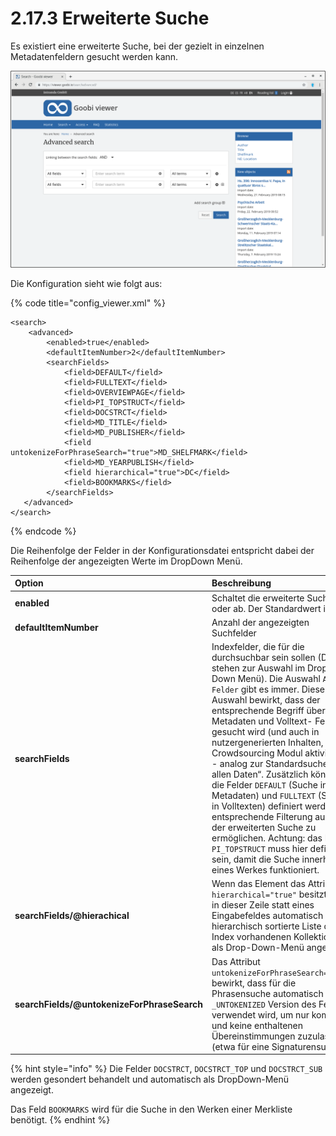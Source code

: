# 2.17.3 Erweiterte Suche

Es existiert eine erweiterte Suche, bei der gezielt in einzelnen Metadatenfeldern gesucht werden kann.

![Erweiterte Suche](../../.gitbook/assets/2.17.3.png)

Die Konfiguration sieht wie folgt aus:

{% code title="config\_viewer.xml" %}
```markup
<search>
    <advanced>
        <enabled>true</enabled>
        <defaultItemNumber>2</defaultItemNumber>
        <searchFields>
            <field>DEFAULT</field>
            <field>FULLTEXT</field>
            <field>OVERVIEWPAGE</field>
            <field>PI_TOPSTRUCT</field>
            <field>DOCSTRCT</field>
            <field>MD_TITLE</field>
            <field>MD_PUBLISHER</field>
            <field untokenizeForPhraseSearch="true">MD_SHELFMARK</field>
            <field>MD_YEARPUBLISH</field>
            <field hierarchical="true">DC</field>
            <field>BOOKMARKS</field>
        </searchFields>
   </advanced>
</search>
```
{% endcode %}

Die Reihenfolge der Felder in der Konfigurationsdatei entspricht dabei der Reihenfolge der angezeigten Werte im DropDown Menü.

| **Option**  | Beschreibung |
| :--- | :--- |
| **enabled** | Schaltet die erweiterte Suche an oder ab. Der Standardwert ist `true` |
| **defaultItemNumber** | Anzahl der angezeigten Suchfelder |
| **searchFields**  | Indexfelder, die für die durchsuchbar sein sollen \(Diese stehen zur Auswahl im Drop-Down Menü\). Die Auswahl `Alle Felder` gibt es immer. Diese Auswahl bewirkt, dass der entsprechende Begriff über alle Metadaten und Volltext- Felder gesucht wird \(und auch in nutzergenerierten Inhalten, falls Crowdsourcing Modul aktiviert ist - analog zur Standardsuche „in allen Daten“. Zusätzlich können die Felder `DEFAULT` \(Suche in Metadaten\) und `FULLTEXT` \(Suche in Volltexten\) definiert werden, um entsprechende Filterung auch in der erweiterten Suche zu ermöglichen. Achtung: das Feld `PI_TOPSTRUCT` muss hier definiert sein, damit die  Suche innerhalb eines Werkes funktioniert.  |
| **searchFields/@hierachical** | Wenn das Element das Attribut `hierarchical="true"` besitzt, wird in dieser Zeile statt eines Eingabefeldes automatisch eine hierarchisch sortierte Liste der im Index vorhandenen Kollektionen als Drop-Down-Menü angezeigt.  |
| **searchFields/@untokenizeForPhraseSearch** | Das Attribut `untokenizeForPhraseSearch="true"` bewirkt, dass für die Phrasensuche automatisch die `_UNTOKENIZED` Version des Feldes verwendet wird, um nur komplette und keine enthaltenen Übereinstimmungen zuzulassen \(etwa für eine Signaturensuche\). |

{% hint style="info" %}
Die Felder `DOCSTRCT`, `DOCSTRCT_TOP` und `DOCSTRCT_SUB` werden gesondert behandelt und automatisch als DropDown-Menü angezeigt.

Das Feld `BOOKMARKS` wird für die Suche in den Werken einer Merkliste benötigt.
{% endhint %}

